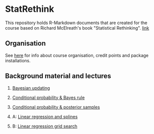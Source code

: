 # StatRethink
This repository holds R-Markdown documents that are created for the course based on Richard McElreath's book "Statistical Rethinking". [link](https://xcelab.net/rm/statistical-rethinking/)

## Organisation

See [here](https://htmlpreview.github.io/?https://raw.githubusercontent.com/gbiele/StatRethink/master/Orga/Orga.html?token=GHSAT0AAAAAABQGBEQA3DXJNLRBN4SSIWY4YQUSWBQ) for info about course organisation, credit points and package installations.


## Background material and lectures

1. [Bayesian updating](https://htmlpreview.github.io/?https://raw.githubusercontent.com/gbiele/StatRethink/master/Chapter1/ExplainBayes.html)

2. [Conditional probability & Bayes rule](https://htmlpreview.github.io/?https://raw.githubusercontent.com/gbiele/StatRethink/master/Chapter2/Chapter2BG.html)

3. [Conditional probability & posterior samples](https://htmlpreview.github.io/?https://raw.githubusercontent.com/gbiele/StatRethink/master/Chapter3/Chapter3Recap.html)

4. A: [Linear regression and splines](https://htmlpreview.github.io/?https://raw.githubusercontent.com/gbiele/StatRethink/master/Chapter4/Chapter4Recap.html)

4. B: [Linear regression grid search](https://htmlpreview.github.io/?https://raw.githubusercontent.com/gbiele/StatRethink/master/Chapter4/BayesGrid_Solution.html)

